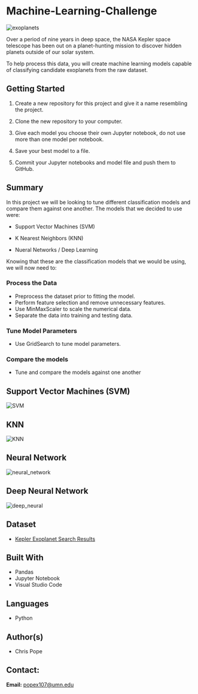 # Machine-Learning-Challenge
![exoplanets](https://user-images.githubusercontent.com/75814760/120879376-84d97500-c588-11eb-920a-dac0c167dd98.jpg)

Over a period of nine years in deep space, the NASA Kepler space telescope has been out on a planet-hunting mission to discover hidden planets outside of our solar system.

To help process this data, you will create machine learning models capable of classifying candidate exoplanets from the raw dataset.

## Getting Started
1. Create a new repository for this project and give it a name resembling the project.

1. Clone the new repository to your computer.

1. Give each model you choose their own Jupyter notebook, do not use more than one model per notebook.

1. Save your best model to a file.

1. Commit your Jupyter notebooks and model file and push them to GitHub.

## Summary
In this project we will be looking to tune different classification models and compare them against one another. The models that we decided to use were:

* Support Vector Machines (SVM)

* K Nearest Neighbors (KNN)

* Nueral Networks / Deep Learning

Knowing that these are the classification models that we would be using, we will now need to:

### Process the Data

* Preprocess the dataset prior to fitting the model.
* Perform feature selection and remove unnecessary features.
* Use MinMaxScaler to scale the numerical data.
* Separate the data into training and testing data.

### Tune Model Parameters

* Use GridSearch to tune model parameters.

### Compare the models

* Tune and compare the models against one another

## Support Vector Machines (SVM)

![SVM](https://user-images.githubusercontent.com/75814760/120879719-fb777200-c58a-11eb-9431-21030ecb0c69.jpg)


## KNN

![KNN](https://user-images.githubusercontent.com/75814760/120907141-cc154380-c624-11eb-9153-1fa1e47cee85.jpg)

## Neural Network

![neural_network](https://user-images.githubusercontent.com/75814760/120879844-f666f280-c58b-11eb-9612-5e98301e8f72.jpg)

## Deep Neural Network

![deep_neural](https://user-images.githubusercontent.com/75814760/120879850-0383e180-c58c-11eb-858e-02d213de5964.jpg)

## Dataset

* [Kepler Exoplanet Search Results](https://www.kaggle.com/nasa/kepler-exoplanet-search-results)

## Built With

* Pandas
* Jupyter Notebook
* Visual Studio Code

## Languages

* Python

## Author(s)

* Chris Pope

## Contact:

__Email:__ popex107@umn.edu
